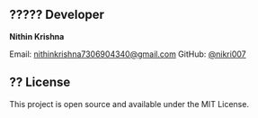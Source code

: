 ## ????? Developer

**Nithin Krishna**

Email: nithinkrishna7306904340@gmail.com
GitHub: [@nikri007](https://github.com/nikri007)

## ?? License

This project is open source and available under the MIT License.
